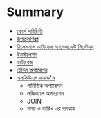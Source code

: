 # Summary

* [কোর্স পরিচিতি](README.md)
* [উপক্রমণিকা](introduction.md)
* [রিলেশনাল ডাটাবেজ ম্যানেজমেন্ট সিস্টেমস](rdms.md)
* [ইনস্টলেশন](installation.md)
* [ডাটাবেজ](creatingdb.md)
* [টেবিল অপারেশন](table.md)
* [এসকিউএল কমান্ড'স](sql-commands.md)
   * গানিতিক অপারেশন
   * লজিক্যাল অপারেশন
   * JOIN
   * সময় ও তারিখ এর ব্যবহার

